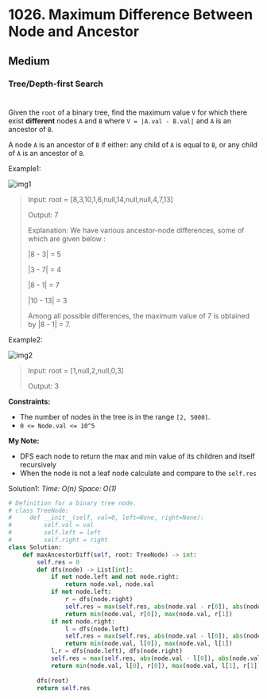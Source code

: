 # 1026. Maximum Difference Between Node and Ancestor
## Medium
### Tree/Depth-first Search
#

Given the ```root``` of a binary tree, find the maximum value ```V``` for which there exist **different** nodes ```A``` and ```B``` where ```V = |A.val - B.val|``` and ```A``` is an ancestor of ```B```.

A node ```A``` is an ancestor of ```B``` if either: any child of ```A``` is equal to ```B```, or any child of ```A``` is an ancestor of ```B```.

Example1:

![img1](https://assets.leetcode.com/uploads/2020/11/09/tmp-tree.jpg)
> Input: root = [8,3,10,1,6,null,14,null,null,4,7,13]
> 
> Output: 7
>
> Explanation: We have various ancestor-node differences, some of which are given below :
>
> |8 - 3| = 5
>
> |3 - 7| = 4
>
> |8 - 1| = 7
>
> |10 - 13| = 3
>
> Among all possible differences, the maximum value of 7 is obtained by |8 - 1| = 7.

Example2:

![img2](https://assets.leetcode.com/uploads/2020/11/09/tmp-tree-1.jpg)
> Input: root = [1,null,2,null,0,3]
> 
> Output: 3

**Constraints:** 
* The number of nodes in the tree is in the range ```[2, 5000]```.
* ```0 <= Node.val <= 10^5```

**My Note:**
* DFS each node to return the max and min value of its children and itself recursively
* When the node is not a leaf node calculate and compare to the ```self.res```

Solution1:
*Time: O(n)*
*Space: O(1)*
```python
# Definition for a binary tree node.
# class TreeNode:
#     def __init__(self, val=0, left=None, right=None):
#         self.val = val
#         self.left = left
#         self.right = right
class Solution:
    def maxAncestorDiff(self, root: TreeNode) -> int:
        self.res = 0
        def dfs(node) -> List[int]:
            if not node.left and not node.right:
                return node.val, node.val
            if not node.left:
                r = dfs(node.right)
                self.res = max(self.res, abs(node.val - r[0]), abs(node.val - r[1]))
                return min(node.val, r[0]), max(node.val, r[1])
            if not node.right:
                l = dfs(node.left)
                self.res = max(self.res, abs(node.val - l[0]), abs(node.val - l[1]))
                return min(node.val, l[0]), max(node.val, l[1])
            l,r = dfs(node.left), dfs(node.right)
            self.res = max(self.res, abs(node.val - l[0]), abs(node.val - l[1]), abs(node.val - r[0]), abs(node.val - r[1]))
            return min(node.val, l[0], r[0]), max(node.val, l[1], r[1])
            
        dfs(root)
        return self.res
```
